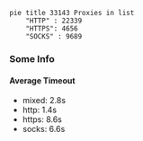 
```mermaid
pie title 33143 Proxies in list
    "HTTP" : 22339
    "HTTPS": 4656
    "SOCKS" : 9689
```

### Some Info
#### Average Timeout

- mixed: 2.8s
- http: 1.4s
- https: 8.6s
- socks: 6.6s